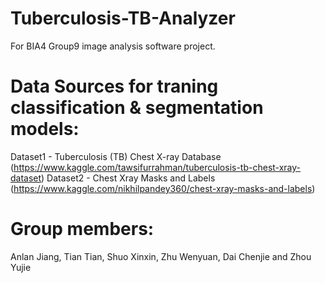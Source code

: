 # Tuberculosis-TB-Analyzer
For BIA4 Group9 image analysis software project.

# Data Sources for traning classification & segmentation models: 
Dataset1 - Tuberculosis (TB) Chest X-ray Database (https://www.kaggle.com/tawsifurrahman/tuberculosis-tb-chest-xray-dataset)
Dataset2 - Chest Xray Masks and Labels (https://www.kaggle.com/nikhilpandey360/chest-xray-masks-and-labels)

# Group members:
Anlan Jiang, Tian Tian, Shuo Xinxin, Zhu Wenyuan, Dai Chenjie and Zhou Yujie

